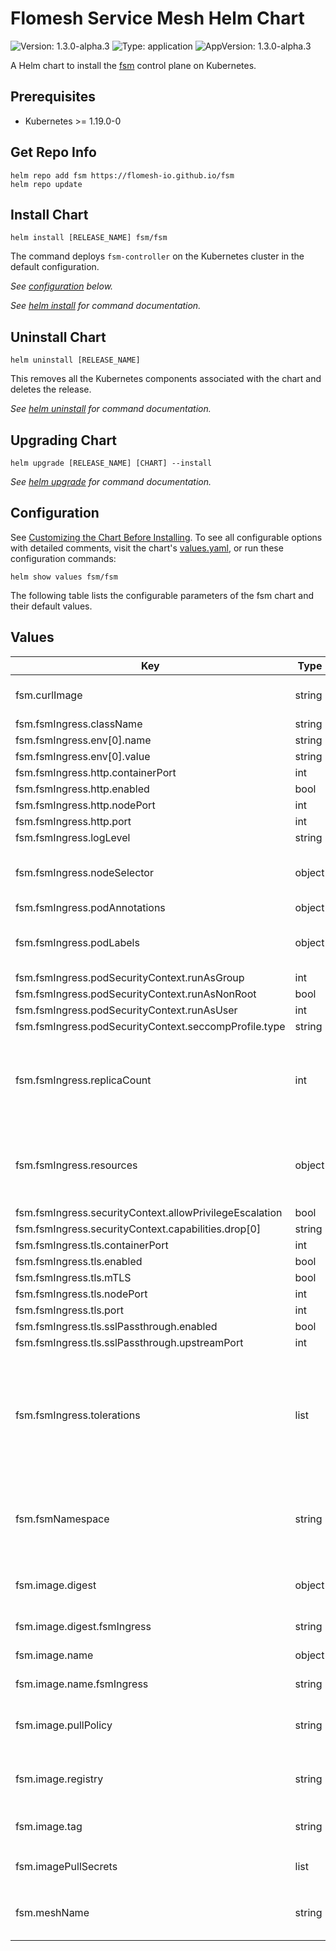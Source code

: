 # Flomesh Service Mesh Helm Chart

![Version: 1.3.0-alpha.3](https://img.shields.io/badge/Version-1.3.0--alpha.3-informational?style=flat-square) ![Type: application](https://img.shields.io/badge/Type-application-informational?style=flat-square) ![AppVersion: 1.3.0-alpha.3](https://img.shields.io/badge/AppVersion-1.3.0--alpha.3-informational?style=flat-square)

A Helm chart to install the [fsm](https://github.com/flomesh-io/fsm) control plane on Kubernetes.

## Prerequisites

- Kubernetes >= 1.19.0-0

## Get Repo Info

```console
helm repo add fsm https://flomesh-io.github.io/fsm
helm repo update
```

## Install Chart

```console
helm install [RELEASE_NAME] fsm/fsm
```

The command deploys `fsm-controller` on the Kubernetes cluster in the default configuration.

_See [configuration](#configuration) below._

_See [helm install](https://helm.sh/docs/helm/helm_install/) for command documentation._

## Uninstall Chart

```console
helm uninstall [RELEASE_NAME]
```

This removes all the Kubernetes components associated with the chart and deletes the release.

_See [helm uninstall](https://helm.sh/docs/helm/helm_uninstall/) for command documentation._

## Upgrading Chart

```console
helm upgrade [RELEASE_NAME] [CHART] --install
```

_See [helm upgrade](https://helm.sh/docs/helm/helm_upgrade/) for command documentation._

## Configuration

See [Customizing the Chart Before Installing](https://helm.sh/docs/intro/using_helm/#customizing-the-chart-before-installing). To see all configurable options with detailed comments, visit the chart's [values.yaml](./values.yaml), or run these configuration commands:

```console
helm show values fsm/fsm
```

The following table lists the configurable parameters of the fsm chart and their default values.

## Values

| Key | Type | Default | Description |
|-----|------|---------|-------------|
| fsm.curlImage | string | `"curlimages/curl"` | Curl image for control plane init container |
| fsm.fsmIngress.className | string | `"pipy"` |  |
| fsm.fsmIngress.env[0].name | string | `"GIN_MODE"` |  |
| fsm.fsmIngress.env[0].value | string | `"release"` |  |
| fsm.fsmIngress.http.containerPort | int | `8000` |  |
| fsm.fsmIngress.http.enabled | bool | `true` |  |
| fsm.fsmIngress.http.nodePort | int | `30508` |  |
| fsm.fsmIngress.http.port | int | `80` |  |
| fsm.fsmIngress.logLevel | string | `"info"` |  |
| fsm.fsmIngress.nodeSelector | object | `{}` | Node selector applied to control plane pods. |
| fsm.fsmIngress.podAnnotations | object | `{}` |  |
| fsm.fsmIngress.podLabels | object | `{}` | FSM Pipy Ingress Controller's pod labels |
| fsm.fsmIngress.podSecurityContext.runAsGroup | int | `65532` |  |
| fsm.fsmIngress.podSecurityContext.runAsNonRoot | bool | `true` |  |
| fsm.fsmIngress.podSecurityContext.runAsUser | int | `65532` |  |
| fsm.fsmIngress.podSecurityContext.seccompProfile.type | string | `"RuntimeDefault"` |  |
| fsm.fsmIngress.replicaCount | int | `1` | FSM Pipy Ingress Controller's replica count (ignored when autoscale.enable is true) |
| fsm.fsmIngress.resources | object | `{"limits":{"cpu":"2","memory":"1G"},"requests":{"cpu":"0.5","memory":"128M"}}` | FSM Pipy Ingress Controller's container resource parameters. |
| fsm.fsmIngress.securityContext.allowPrivilegeEscalation | bool | `false` |  |
| fsm.fsmIngress.securityContext.capabilities.drop[0] | string | `"ALL"` |  |
| fsm.fsmIngress.tls.containerPort | int | `8443` |  |
| fsm.fsmIngress.tls.enabled | bool | `false` |  |
| fsm.fsmIngress.tls.mTLS | bool | `false` |  |
| fsm.fsmIngress.tls.nodePort | int | `30607` |  |
| fsm.fsmIngress.tls.port | int | `443` |  |
| fsm.fsmIngress.tls.sslPassthrough.enabled | bool | `false` |  |
| fsm.fsmIngress.tls.sslPassthrough.upstreamPort | int | `443` |  |
| fsm.fsmIngress.tolerations | list | `[]` | Node tolerations applied to control plane pods. The specified tolerations allow pods to schedule onto nodes with matching taints. |
| fsm.fsmNamespace | string | `""` | Namespace to deploy FSM in. If not specified, the Helm release namespace is used. |
| fsm.image.digest | object | `{"fsmIngress":""}` | Image digest (defaults to latest compatible tag) |
| fsm.image.digest.fsmIngress | string | `""` | fsm-gateway's image digest |
| fsm.image.name | object | `{"fsmIngress":"fsm-ingress"}` | Image name defaults |
| fsm.image.name.fsmIngress | string | `"fsm-ingress"` | fsm-ingress's image name |
| fsm.image.pullPolicy | string | `"IfNotPresent"` | Container image pull policy for control plane containers |
| fsm.image.registry | string | `"flomesh"` | Container image registry for control plane images |
| fsm.image.tag | string | `"1.3.0-alpha.3"` | Container image tag for control plane images |
| fsm.imagePullSecrets | list | `[]` | `fsm-controller` image pull secret |
| fsm.meshName | string | `"fsm"` | Identifier for the instance of a service mesh within a cluster |

<!-- markdownlint-enable MD013 MD034 -->
<!-- markdownlint-restore -->